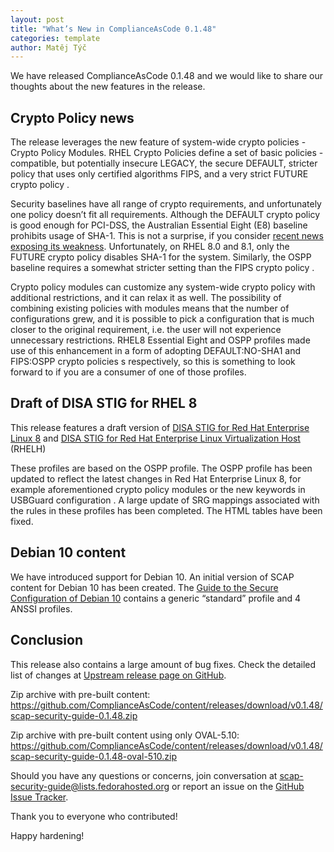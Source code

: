 ```yaml
---
layout: post
title: "What’s New in ComplianceAsCode 0.1.48"
categories: template
author: Matěj Týč
---
```


We have released ComplianceAsCode 0.1.48 and we would like to share our thoughts about the new features in the release.

## Crypto Policy news

The release leverages the new feature of system-wide crypto policies - Crypto Policy Modules. RHEL Crypto Policies define a set of basic policies - compatible, but potentially insecure LEGACY, the secure DEFAULT, stricter policy that uses only certified algorithms FIPS, and a very strict FUTURE crypto policy .

Security baselines have all range of crypto requirements, and unfortunately one policy doesn’t fit all requirements. Although the DEFAULT crypto policy  is good enough for PCI-DSS, the Australian Essential Eight (E8) baseline prohibits usage of SHA-1. This is not a surprise, if you consider [recent news exposing its weakness](https://sha-mbles.github.io/). Unfortunately, on RHEL 8.0 and 8.1, only the FUTURE crypto policy disables SHA-1 for the system. Similarly, the OSPP baseline requires a somewhat stricter setting than the FIPS crypto policy .

Crypto policy modules can customize any system-wide crypto policy  with additional restrictions, and it can relax it as well. The possibility of combining existing policies with modules means that the number of configurations grew, and it is possible to pick a configuration that is much closer to the original requirement, i.e. the user will not experience unnecessary restrictions.
RHEL8 Essential Eight and OSPP profiles made use of this enhancement in a form of adopting DEFAULT:NO-SHA1 and FIPS:OSPP crypto policies s respectively, so this is something to look forward to if you are a consumer of one of those profiles.

## Draft of DISA STIG for RHEL 8 

This release features a draft version of [DISA STIG for Red Hat Enterprise Linux 8](http://static.open-scap.org/ssg-guides/ssg-rhel8-guide-stig.html) and [DISA STIG for Red Hat Enterprise Linux Virtualization Host](http://static.open-scap.org/ssg-guides/ssg-rhel8-guide-rhelh-stig.html) (RHELH)

These profiles are based on the OSPP profile. The OSPP profile has been updated to reflect the latest changes in Red Hat Enterprise Linux 8, for example aforementioned crypto policy modules or the new keywords in USBGuard configuration . A large update of SRG mappings associated with the rules in these profiles has been completed. The HTML tables have been fixed.

## Debian 10 content

We have introduced support for Debian 10. An initial version of SCAP content for Debian 10 has been created. The [Guide to the Secure Configuration of Debian 10](http://static.open-scap.org/ssg-guides/ssg-debian10-guide-index.html) contains a generic “standard” profile and 4 ANSSI profiles.

## Conclusion 

This release also contains a large amount of bug fixes.
Check the detailed list of changes at [Upstream release page on GitHub](https://github.com/ComplianceAsCode/content/releases/tag/v0.1.48).


Zip archive with pre-built content:
https://github.com/ComplianceAsCode/content/releases/download/v0.1.48/scap-security-guide-0.1.48.zip

Zip archive with pre-built content using only OVAL-5.10:
https://github.com/ComplianceAsCode/content/releases/download/v0.1.48/scap-security-guide-0.1.48-oval-510.zip

Should you have any questions or concerns, join conversation at scap-security-guide@lists.fedorahosted.org or report an issue on the [GitHub Issue Tracker](https://github.com/ComplianceAsCode/content/issues).

Thank you to everyone who contributed!

Happy hardening!
